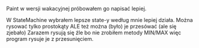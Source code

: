 Paint w wersji wakacyjnej próbowałem go napisać lepiej.

W StateMachine wybrałem lepsze state-y
według mnie lepiej działa.
Można rysować tylko prostokąty ALE też można (było) je przesówać
(ale się zjebało)
Zarazem rysują się źle bo nie zrobiłem metody MIN/MAX więc program
rysuje je z przesunięciem.
